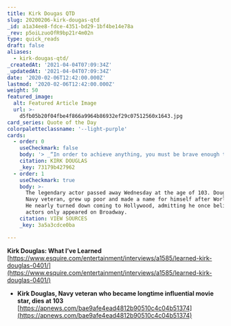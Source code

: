 ```yaml
---
title: Kirk Dougas QTD
slug: 20200206-kirk-dougas-qtd
_id: a1a34ee8-fdce-4351-bd29-1bf4be14e78a
_rev: p5oiLzuoOfR9bp21r4m02n
type: quick_reads
draft: false
aliases:
  - kirk-dougas-qtd/
_createdAt: '2021-04-04T07:09:34Z'
_updatedAt: '2021-04-04T07:09:34Z'
date: '2020-02-06T12:42:00.000Z'
lastmod: '2020-02-06T12:42:00.000Z'
weight: 50
featured_image:
  alt: Featured Article Image
  url: >-
    d5fb05b20f04fbe4f866a9964b86932ef29c07512560x1643.jpg
card_series: Quote of the Day
colorpaletteclassname: '--light-purple'
cards:
  - order: 0
    useCheckmark: false
    body: '> _“In order to achieve anything, you must be brave enough to fail.”_'
    citation: KIRK DOUGLAS
    _key: 73179b427962
  - order: 1
    useCheckmark: true
    body: >-
      The legendary actor passed away Wednesday at the age of 103. Douglas, a
      Navy veteran, grew up poor and made a name for himself after World War II.
      He nearly turned down coming to Hollywood, admitting he once believed real
      actors only appeared on Broadway.
    citation: VIEW SOURCES
    _key: 3a5a3cdce0ba

---
```

**Kirk Douglas: What I’ve Learned**  
[https://www.esquire.com/entertainment/interviews/a1585/learned-kirk-douglas-0401/](https://www.esquire.com/entertainment/interviews/a1585/learned-kirk-douglas-0401/)

* **Kirk Douglas, Navy veteran who became longtime influential movie star, dies at 103**  
[https://apnews.com/bae9afe4ead4812b90510c4c04b51374](https://apnews.com/bae9afe4ead4812b90510c4c04b51374)